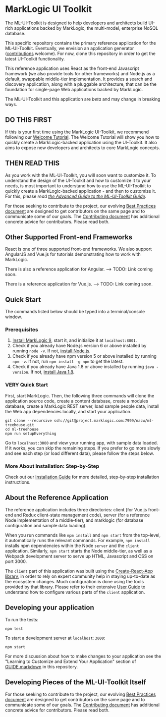 # MarkLogic UI Toolkit

The ML-UI-Toolkit is designed to help developers and architects build UI-rich applications backed by MarkLogic, the multi-model, enterprise NoSQL database.

This specific repository contains the primary reference application for the ML-UI-Toolkit. Eventually, we envision an application generator ([contributions](docs/CONTRIBUTING.markdown) welcome). For now, clone this repository in order to get the latest UI-Toolkit functionality.

This reference application uses React as the front-end Javascript framework (we also provide tools for other frameworks) and Node.js as a default, swappable middle-tier implementation. It provides a search and discovery application, along with a pluggable architecture, that can be the foundation for single-page Web applications backed by MarkLogic.

The ML-UI-Toolkit and this application are *beta* and may change in breaking ways.

## DO THIS FIRST

If this is your first time using the MarkLogic UI-Toolkit, we recommend following our [Welcome Tutorial](docs/WELCOME_TUTORIAL.markdown). The Welcome Tutorial will show you how to quickly create a MarkLogic-backed application using the UI-Toolkit. It also aims to expose new developers and architects to core MarkLogic concepts.

## THEN READ THIS

As you work with the ML-UI-Toolkit, you will soon want to customize it. To understand the design of the UI-Toolkit and how to customize it to your needs, is most important to understand how to use the ML-UI-Toolkit to quickly create a MarkLogic-backed application - and then to customize it. For this, please *read [the Advanced Guide to the ML-UI-Toolkit Guide](docs/GUIDE.markdown)*.

For those seeking to contribute to the project, our evolving [Best Practices document](docs/BEST_PRACTICES.markdown) are designed to get contributors on the same page and to communicate some of our goals. The [Contributing document](docs/CONTRIBUTING.markdown) has additional concrete advice for contributors. Please read both.

## Other Supported Front-end Frameworks

React is one of three supported front-end frameworks. We also support AngularJS and Vue.js for tutorials demonstrating how to work with MarkLogic. 

There is also a reference application for Angular. --> TODO: Link coming soon.

There is a reference application for Vue.js. --> TODO: Link coming soon.

## Quick Start

The commands listed below should be typed into a terminal/console window.

### <a name="prerequisites"></a>Prerequisites

1. [Install MarkLogic 9](https://developer.marklogic.com/products), start it, and initialize it at `localhost:8001`.
2. Check if you already have Node.js version 6 or above installed by running `node -v`. If not, [install Node.js](https://nodejs.org). 
3. Check if you already have npm version 5 or above installed by running `npm -v`. If not, run `npm install -g npm` to get the latest.
4. Check if you already have Java 1.8 or above installed by running `java -version`. If not, [install Java 1.8](https://www.java.com/en/download/help/download_options.xml).

### <a name="very-quick"></a>VERY Quick Start

First, start MarkLogic. Then, the following three commands will clone the application source code, create a content database, create a modules database, create a MarkLogic REST server, load sample people data, install the Web app dependencies locally, and start your application.

    git clone --recursive ssh://git@project.marklogic.com:7999/nacw/ml-treehouse.git
    cd ml-treehouse
    npm run setupEverything

Go to `localhost:3000` and view your running app, with sample data loaded. If
it works, you can skip the remaining steps. If you prefer to go more slowly and see each step (or load different data), please follow the steps below.

### More About Installation: Step-by-Step

Check out our [Installation Guide](docs/INSTALL.markdown) for more detailed, step-by-step installation instructions.

## About the Reference Application

The reference application includes three directories: client (for Vue.js front-end and Redux client-state management code), server (for a reference Node implementation of a middle-tier), and marklogic (for database configuration and sample data loading).

When you run commands like `npm install` and `npm start` from the top-level, it automatically runs the relevant commands. For example, `npm install` installs npm dependencies within the Node `server` and the `client` application. Similarly, `npm start` starts the Node middle-tier, as well as a Webpack development server to serve up HTML, Javascript and CSS on port 3000.

The `client` part of this application was built using the [Create-React-App library](https://github.com/facebookincubator/create-react-app), in order to rely on expert community help in staying up-to-date as the ecosystem changes. Much configuration is done using the tools provided by that library. Please refer to their extensive [User Guide](https://github.com/facebookincubator/create-react-app/blob/master/packages/react-scripts/template/README.md) to understand how to configure various parts of the `client` application.

## Developing your application

To run the tests:

    npm test

To start a development server at `localhost:3000`:

    npm start

For more discussion about how to make changes to your application see the "Learning to Customize and Extend Your Application" section of [GUIDE.markdown](docs/GUIDE.markdown#developing-your-app) in this repository.

## Developing Pieces of the ML-UI-Toolkit Itself 
For those seeking to contribute to the project, our evolving [Best Practices document](docs/BEST_PRACTICES.markdown) are designed to get contributors on the same page and to communicate some of our goals. The [Contributing document](docs/CONTRIBUTING.markdown) has additional concrete advice for contributors. Please read both.
